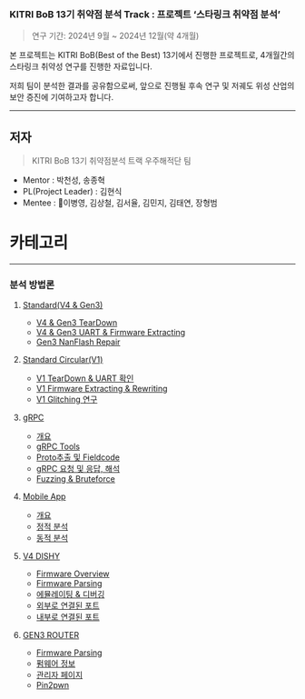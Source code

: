 ### **KITRI BoB 13기 취약점 분석 Track : 프로젝트 ‘스타링크 취약점 분석’**

> 연구 기간: 2024년 9월 ~ 2024년 12월(약 4개월)
> 

본 프로젝트는 KITRI BoB(Best of the Best) 13기에서 진행한 프로젝트로, 4개월간의 스타링크 취약성 연구를 진행한 자료입니다. 

저희 팀이 분석한 결과를 공유함으로써, 앞으로 진행될 후속 연구 및 저궤도 위성 산업의 보안 증진에 기여하고자 합니다.

---

## 저자

> KITRI BoB 13기 취약점분석 트랙 우주해적단 팀
> 
- Mentor : 박천성, 송종혁
- PL(Project Leader) : 김현식
- Mentee : 👑이병영, 김상철, 김서율, 김민지, 김태연, 장형범

# 카테고리  

---
### 분석 방법론
  1. [Standard(V4 & Gen3)](https://github.com/Starlink-Research/Starlink-Research/tree/master/Hardware/Standard(V4%26Gen3))
     - [V4 & Gen3 TearDown](https://github.com/Starlink-Research/Starlink-Research/tree/master/Hardware/Standard(V4%26Gen3)#1-teardown--firmware-extracting)
     - [V4 & Gen3 UART & Firmware Extracting](https://github.com/Starlink-Research/Starlink-Research/tree/master/Hardware/Standard(V4%26Gen3)#12-v4gen3-uart--firmware-extracting)
     - [Gen3 NanFlash Repair](https://github.com/Starlink-Research/Starlink-Research/tree/master/Hardware/Standard(V4%26Gen3)#21-gen3-nanflash-repair)
  2. [Standard Circular(V1)](https://github.com/Starlink-Research/Starlink-Research/tree/master/Hardware/Standard%20Circular(V1))
     - [V1 TearDown & UART 확인](https://github.com/Starlink-Research/Starlink-Research/tree/master/Hardware/Standard%20Circular(V1)#1-teardown--extracting-firmware)
     - [V1 Firmware Extracting & Rewriting](https://github.com/Starlink-Research/Starlink-Research/tree/master/Hardware/Standard%20Circular(V1)#12-firmware-extracing--rewriting)
     - [V1 Glitching 연구](https://github.com/Starlink-Research/Starlink-Research/tree/master/Hardware/Standard%20Circular(V1)#2-glitching-%EC%97%B0%EA%B5%AC)

  2. [gRPC](https://github.com/Starlink-Research/Starlink-Research/blob/master/gRPC/README.md)
     - [개요](https://github.com/Starlink-Research/Starlink-Research/blob/master/gRPC/README.md#1-%EA%B0%9C%EC%9A%94)
     - [gRPC Tools](https://github.com/Starlink-Research/Starlink-Research/blob/master/gRPC/README.md#2-grpc-tools)
     - [Proto추출 및 Fieldcode](https://github.com/Starlink-Research/Starlink-Research/blob/master/gRPC/README.md#3-proto%EC%B6%94%EC%B6%9C-%EB%B0%8F-fieldcode)
     - [gRPC 요청 및 응답, 해석](https://github.com/Starlink-Research/Starlink-Research/blob/master/gRPC/README.md#4-grpc-%EC%9A%94%EC%B2%AD-%EB%B0%8F-%EC%9D%91%EB%8B%B5-%ED%95%B4%EC%84%9D)
     - [Fuzzing & Bruteforce](https://github.com/Starlink-Research/Starlink-Research/blob/master/gRPC/README.md#5-fuzzing--bruteforce)
     
  3. [Mobile App](https://github.com/Starlink-Research/Starlink-Research/tree/master/Mobile%20App)
     - [개요](https://github.com/Starlink-Research/Starlink-Research/tree/master/Mobile%20App#1-%EA%B0%9C%EC%9A%94)
     - [정적 분석](https://github.com/Starlink-Research/Starlink-Research/blob/master/Mobile%20App/README.md#2-%EC%A0%95%EC%A0%81-%EB%B6%84%EC%84%9D)
     - [동적 분석](https://github.com/Starlink-Research/Starlink-Research/blob/master/Mobile%20App/README.md#3-%EB%8F%99%EC%A0%81-%EB%B6%84%EC%84%9D)
  4. [V4 DISHY](https://github.com/Starlink-Research/Starlink-Research/blob/master/V4%20DISHY/README.md)
     - [Firmware Overview](https://github.com/Starlink-Research/Starlink-Research/tree/master/V4%20DISHY#1-firmware-overview)
     - [Firmware Parsing](https://github.com/Starlink-Research/Starlink-Research/tree/master/V4%20DISHY#2-firmware-extracting)
     - [에뮬레이팅 & 디버깅](https://github.com/Starlink-Research/Starlink-Research/tree/master/V4%20DISHY#3-%EC%97%90%EB%AE%AC%EB%A0%88%EC%9D%B4%ED%8C%85--%EB%94%94%EB%B2%84%EA%B9%85)
     - [외부로 연결된 포트](https://github.com/Starlink-Research/Starlink-Research/tree/master/V4%20DISHY#4-%EC%99%B8%EB%B6%80%EB%A1%9C-%EC%97%B0%EA%B2%B0%EB%90%9C-%ED%8F%AC%ED%8A%B8)
     - [내부로 연결된 포트](https://github.com/Starlink-Research/Starlink-Research/tree/master/V4%20DISHY#5-%EB%82%B4%EB%B6%80%EB%A1%9C-%EC%97%B0%EA%B2%B0%EB%90%9C-%ED%8F%AC%ED%8A%B8)
  5. [GEN3 ROUTER](https://github.com/Starlink-Research/Starlink-Research/blob/master/G3%20ROUTER/README.md)
     - [Firmware Parsing](https://github.com/Starlink-Research/Starlink-Research/blob/master/G3%20ROUTER/README.md#1-firmware-extracting)
     - [펌웨어 정보](https://github.com/Starlink-Research/Starlink-Research/blob/master/G3%20ROUTER/README.md#2-%ED%8E%8C%EC%9B%A8%EC%96%B4-%EC%A0%95%EB%B3%B4)
     - [관리자 페이지](https://github.com/Starlink-Research/Starlink-Research/blob/master/G3%20ROUTER/README.md#3-%EA%B4%80%EB%A6%AC%EC%9E%90-%ED%8E%98%EC%9D%B4%EC%A7%80)
     - [Pin2pwn](https://github.com/Starlink-Research/Starlink-Research/blob/master/G3%20ROUTER/README.md#4-pin2pwn)
     
